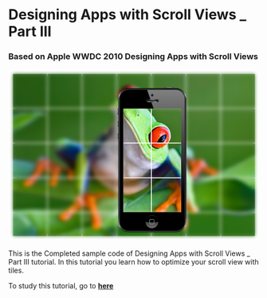 # Designing Apps with Scroll Views _ Part III
### Based on Apple WWDC 2010 Designing Apps with Scroll Views

![Header Photo](Header_Photo/Part_III.png)

This is the Completed sample code of Designing Apps with Scroll Views _ Part III tutorial.
In this tutorial you learn how to optimize your scroll view with tiles.

To study this tutorial, go to **[here](https://medium.com/@ssamadgh/designing-apps-with-scroll-views-part-ii-page-scrolling-on-photos-948f78d2f683)**
